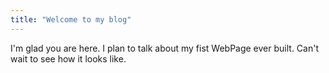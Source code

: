 ```yaml
---
title: "Welcome to my blog"
---
```


I'm glad you are here. I plan to talk about my fist WebPage ever built.
Can't wait to see how it looks like.
